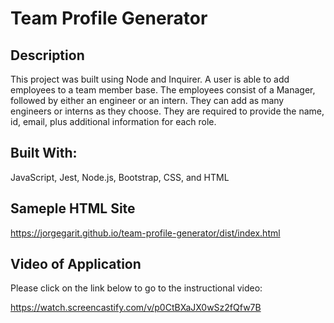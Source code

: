 # Team Profile Generator

## Description

This project was built using Node and Inquirer. A user is able to add employees to a team member base. The employees consist of a Manager, followed by either an engineer or an intern. They can add as many engineers or interns as they choose. They are required to provide the name, id, email, plus additional information for each role. 

## Built With: 

JavaScript, Jest, Node.js, Bootstrap, CSS, and HTML

## Sameple HTML Site
https://jorgegarit.github.io/team-profile-generator/dist/index.html

## Video of Application
Please click on the link below to go to the instructional video:

https://watch.screencastify.com/v/p0CtBXaJX0wSz2fQfw7B

